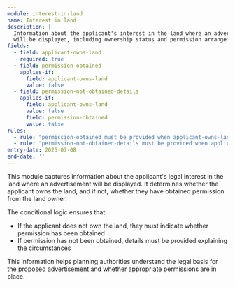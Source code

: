 ```yaml
---
module: interest-in-land
name: Interest in land
description: |
  Information about the applicant's interest in the land where an advertisement 
  will be displayed, including ownership status and permission arrangements
fields:
  - field: applicant-owns-land
    required: true
  - field: permission-obtained
    applies-if:
      field: applicant-owns-land
      value: false
  - field: permission-not-obtained-details
    applies-if:
      field: applicant-owns-land
      value: false
      field: permission-obtained
      value: false
rules:
  - rule: "permission-obtained must be provided when applicant-owns-land is false"
  - rule: "permission-not-obtained-details must be provided when applicant-owns-land is false and permission-obtained is false"
entry-date: 2025-07-08
end-date: ''
---
```


This module captures information about the applicant's legal interest in the land where an advertisement will be displayed. It determines whether the applicant owns the land, and if not, whether they have obtained permission from the land owner.

The conditional logic ensures that:
- If the applicant does not own the land, they must indicate whether permission has been obtained
- If permission has not been obtained, details must be provided explaining the circumstances

This information helps planning authorities understand the legal basis for the proposed advertisement and whether appropriate permissions are in place.
